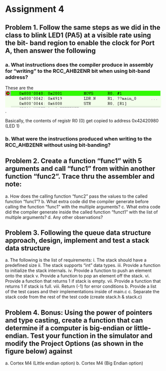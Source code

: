 # Assignment 4

## Problem 1. Follow the same steps as we did in the class to blink LED1 (PA5) at a visible rate using the bit- band region to enable the clock for Port A, then answer the following

### a. What instructions does the compiler produce in assembly for “writing” to the RCC_AHB2ENR bit when using bit-band address?

These are the ![instructions produced for writing to RCC_AHB2ENR](led_a_bit_banding.png).

Basically, the contents of registr R0 (0) get copied to address 0x42420980 (LED 1)

### b. What were the instructions produced when writing to the RCC_AHB2ENR without using bit-banding?

## Problem 2. Create a function “func1” with 5 arguments and call “func1” from within another function “func2”. Trace thru the assembler and note:

a. How does the calling function “func2” pass the values to the called function “func1”?
b. What extra code did the compiler generate before calling the function “func1” with the
multiple arguments?
c. What extra code did the compiler generate inside the called function “funct1” with the
list of multiple arguments?
d. Any other observations?

## Problem 3. Following the queue data structure approach, design, implement and test a stack data structure

a. The following is the list of requirements:
i. The stack should have a predefined size
ii. The stack supports “int” data types.
iii. Provide a function to initialize the stack internals.
iv. Provide a function to push an element onto the stack
v. Provide a function to pop an element off the stack.
vi. Provide a function that returns 1 if stack is empty.
vii. Provide a function that returns 1 if stack is full.
viii. Return (-1) for error conditions
b. Provide a list of the test cases and their implementations inside of main.c
c. Separate the stack code from the rest of the test code (create stack.h & stack.c)

## Problem 4. Bonus: Using the power of pointers and type casting, create a function that can determine if a computer is big-endian or little-endian. Test your function in the simulator and modify the Project Options (as shown in the figure below) against

a. Cortex M4 (Little endian option)
b. Cortex M4 (Big Endian option)
